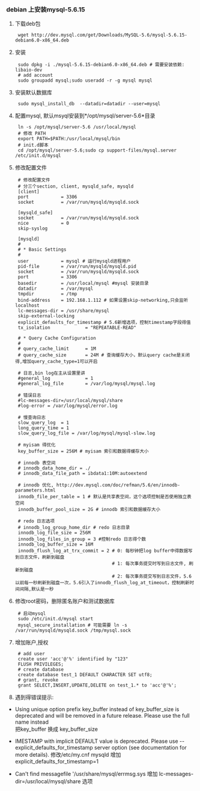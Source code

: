 ### debian 上安装mysql-5.6.15
1. 下载deb包

        wget http://dev.mysql.com/get/Downloads/MySQL-5.6/mysql-5.6.15-debian6.0-x86_64.deb
2. 安装

        sudo dpkg -i ./mysql-5.6.15-debian6.0-x86_64.deb # 需要安装依赖: libaio-dev
        # add account
        sudo groupadd mysql;sudo useradd -r -g mysql mysql
3. 安装默认数据库

        sudo mysql_install_db  --datadir=datadir --user=mysql
4. 配置mysql, 默认msyql安装到*/opt/mysql/server-5.6*目录 

        ln -s /opt/mysql/server-5.6 /usr/local/mysql
        # 修改 PATH
        export PATH=$PATH:/usr/local/mysql/bin
        # init.d脚本
        cd /opt/mysql/server-5.6;sudo cp support-files/mysql.server /etc/init.d/mysql

5. 修改配置文件

        # 修改配置文件
        # 分三个section, client, mysqld_safe, mysqld
        [client]
        port            = 3306
        socket          = /var/run/mysqld/mysqld.sock

        [mysqld_safe]
        socket          = /var/run/mysqld/mysqld.sock
        nice            = 0
        skip-syslog

        [mysqld]
        #
        # * Basic Settings
        #
        user            = mysql # 运行mysqld进程用户
        pid-file        = /var/run/mysqld/mysqld.pid
        socket          = /var/run/mysqld/mysqld.sock
        port            = 3306
        basedir         = /usr/local/mysql #mysql 安装目录
        datadir         = /var/mysql
        tmpdir          = /tmp
        bind-address    = 192.168.1.112 # 如果设置skip-networking,只会监听localhost
        lc-messages-dir = /usr/share/mysql
        skip-external-locking
        explicit_defaults_for_timestamp # 5.6新增选项，控制timestamp字段得值
        tx_isolation             = "REPEATABLE-READ"

        # * Query Cache Configuration
        #
        # query_cache_limit      = 1M
        # query_cache_size       = 24M # 查询缓存大小，默认query cache是关闭得,增加query_cache_type=1可以开启

        # 日志,bin log在主从设置里讲
        #general_log             = 1
        #general_log_file        = /var/log/mysql/mysql.log
        
        # 错误日志
        #lc-messages-dir=/usr/local/mysql/share
        #log-error = /var/log/mysql/error.log

        # 慢查询日志
        slow_query_log  = 1
        long_query_time = 1
        slow_query_log_file = /var/log/mysql/mysql-slow.log

        # myisam 得优化
        key_buffer_size = 256M # myisam 索引和数据得缓存大小

        # innodb 表空间
        # innodb_data_home_dir = ./
        # innodb_data_file_path = ibdata1:10M:autoextend

        # innodb 优化, http://dev.mysql.com/doc/refman/5.6/en/innodb-parameters.html
        innodb_file_per_table = 1 # 默认是共享表空间，这个选项控制是否使用独立表空间
        innodb_buffer_pool_size = 2G # innodb 索引和数据缓存大小

        # redo 日志选项
        # innodb_log_group_home_dir # redo 日志目录
        innodb_log_file_size = 256M 
        innodb_log_files_in_group = 3 #控制redo 日志得个数
        innodb_log_buffer_size = 16M
        innodb_flush_log_at_trx_commit = 2 # 0: 每秒钟把log buffer中得数据写到日志文件，刷新到磁盘
                                           # 1: 每次事务提交时写到日志文件, 刷新到磁盘
                                           # 2: 每次事务提交写到日志文件，5.6以前每一秒刷新到磁盘一次，5.6引入了innodb_flush_log_at_timeout，控制刷新时间间隔,默认是一秒

6. 修改root密码，删除匿名账户和测试数据库

        # 启动mysql
        sudo /etc/init.d/mysql start
        mysql_secure_installation # 可能需要 ln -s /var/run/mysqld/mysqld.sock /tmp/mysql.sock

7. 增加账户,授权

        # add user
        create user 'acc'@'%' identified by "123"
        FLUSH PRIVILEGES;
        # create database        
        create database test_1 DEFAULT CHARACTER SET utf8;
        # grant, revoke 
        grant SELECT,INSERT,UPDATE,DELETE on test_1.* to 'acc'@'%';

8. 遇到得错误提示:  

- Using unique option prefix key_buffer instead of key_buffer_size is deprecated and will be removed in a future release. Please use the full name instead  
  把key_buffer 换成 key_buffer_size

- IMESTAMP with implicit DEFAULT value is deprecated. Please use --explicit_defaults_for_timestamp server option (see documentation for more details).
  修改/etc/my.cnf mysqld 增加 explicit_defaults_for_timestamp=1 

- Can't find messagefile '/usr/share/mysql/errmsg.sys
  增加 lc-messages-dir=/usr/local/mysql/share 选项
